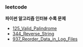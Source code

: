 ### leetcode
**파이썬 알고리즘 인터뷰 수록 문제**
- [125_Valid_Palindrome](./125_Valid_Palindrome/125_Valid_Palindrome.md)
- [344_Reverse_String](./344_Reverse_String/344_Reverse_String.md)
- [937_Reorder_Data_in_Log_Files](./937_Reorder_Data_in_Log_Files/937_Reorder_Data_in_Log_Files.md)